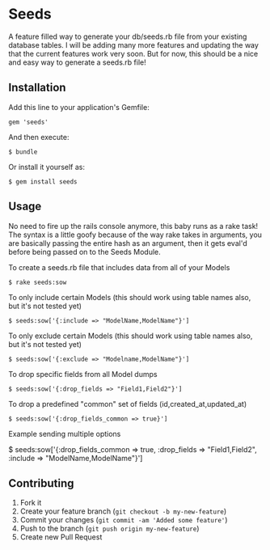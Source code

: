 # Seeds

A feature filled way to generate your db/seeds.rb file from your existing database tables.
I will be adding many more features and updating the way that the current features work very soon.
But for now, this should be a nice and easy way to generate a seeds.rb file!

## Installation

Add this line to your application's Gemfile:

    gem 'seeds'

And then execute:

    $ bundle

Or install it yourself as:

    $ gem install seeds

## Usage

No need to fire up the rails console anymore, this baby runs as a rake task!
The syntax is a little goofy because of the way rake takes in arguments,
you are basically passing the entire hash as an argument, then it gets
eval'd before being passed on to the Seeds Module.


To create a seeds.rb file that includes data from all of your Models

    $ rake seeds:sow
    
To only include certain Models (this should work using table names also, but it's not tested yet)

    $ seeds:sow['{:include => "ModelName,ModelName"}']

To only exclude certain Models (this should work using table names also, but it's not tested yet)

    $ seeds:sow['{:exclude => "Modelname,ModelName"}']
    
To drop specific fields from all Model dumps

    $ seeds:sow['{:drop_fields => "Field1,Field2"}']
    
To drop a predefined "common" set of fields (id,created_at,updated_at)

    $ seeds:sow['{:drop_fields_common => true}']
    
Example sending multiple options

  $ seeds:sow['{:drop_fields_common => true, :drop_fields => "Field1,Field2", :include => "ModelName,ModelName"}']
    
## Contributing

1. Fork it
2. Create your feature branch (`git checkout -b my-new-feature`)
3. Commit your changes (`git commit -am 'Added some feature'`)
4. Push to the branch (`git push origin my-new-feature`)
5. Create new Pull Request
